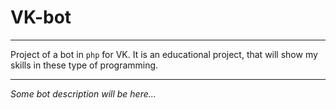 # VK-bot

---

Project of a bot in `php` for VK. It is an educational project, that will show my skills in these type of programming.

---

*Some bot description will be here...*
